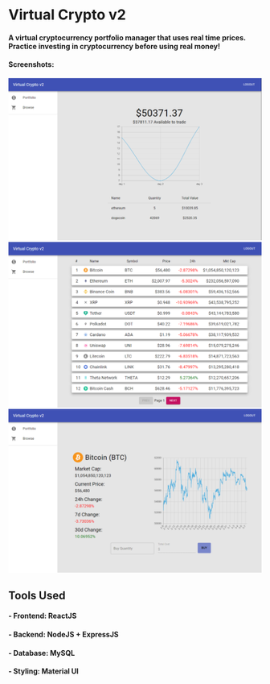 # Virtual Crypto v2

#### A virtual cryptocurrency portfolio manager that uses real time prices. Practice investing in cryptocurrency before using real money!

#### Screenshots:

![Alt text](screenshots/1.png)
![Alt text](screenshots/2.png)
![Alt text](screenshots/3.png)

## Tools Used
#### - Frontend: ReactJS
#### - Backend: NodeJS + ExpressJS
#### - Database: MySQL
#### - Styling: Material UI